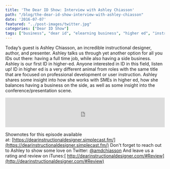 ```yaml
---
title: 'The Dear ID Show: Interview with Ashley Chiasson'
path: "/blog/the-dear-id-show-interview-with-ashley-chiasson"
date: '2016-07-07'
featured: "../post-images/twitter.jpg"
categories: ["Dear ID Show"]
tags: ["business", "dear id", "elearning business", "higher ed", "instructional design business", "podcast"]
---
```


Today’s guest is Ashley Chiasson, an incredible instructional designer, author, and presenter. Ashley talks us through yet another option for all you IDs out there: having a full time job, while also having a side business. Ashley is our first ID in higher-ed. Anyone interested in ID in this field, listen up! ID in higher ed is a very different animal from roles with the same title that are focused on professional development or user instruction. Ashley shares some insight into how she works with SMEs in higher ed, how she balances having a business on the side, as well as some insight into the conference/presentation scene.

<iframe src="https://simplecast.com/e/38103?style=medium-light" width="100%" height="94px" frameborder="0" scrolling="no" seamless=""></iframe>

Shownotes for this episode available at: [https://dearinstructionaldesigner.simplecast.fm/](https://dearinstructionaldesigner.simplecast.fm/) Don't forget to reach out to Ashley to show some love on Twitter: [@amdchiasson](https://twitter.com/amdchiasson) And leave us a rating and review on iTunes:[ http://dearinstructionaldesigner.com/#Review](http://dearinstructionaldesigner.com/#Review)
